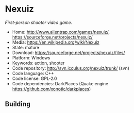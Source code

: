 # Nexuiz

_First-person shooter video game._

- Home: http://www.alientrap.com/games/nexuiz/, https://sourceforge.net/projects/nexuiz/
- Media: https://en.wikipedia.org/wiki/Nexuiz
- State: mature
- Download: https://sourceforge.net/projects/nexuiz/files/
- Platform: Windows
- Keywords: action, shooter
- Code repository: http://svn.icculus.org/nexuiz/trunk/ (svn)
- Code language: C++
- Code license: GPL-2.0
- Code dependencies: DarkPlaces (Quake engine https://github.com/xonotic/darkplaces)

## Building
